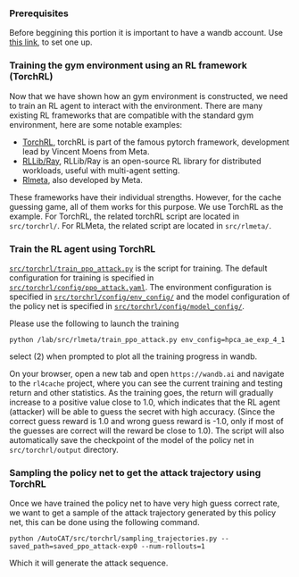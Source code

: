 ### Prerequisites

Before beggining this portion it is important to have a wandb account. Use [this link](https://docs.wandb.ai/quickstart), to set one up. 
### Training the gym environment using an RL framework (TorchRL)

Now that we have shown how an gym environment is constructed, we need to train an RL agent to interact with the environment. There are many existing RL frameworks that are compatible with the standard gym environment, here are some notable examples:

* [TorchRL](https://pytorch.org/rl/), torchRL is part of the famous pytorch framework, development lead by Vincent Moens from Meta.
* [RLLib/Ray](https://docs.ray.io/en/latest/rllib/index.html), RLLib/Ray is an open-source RL library for distributed workloads, useful with multi-agent setting. 
* [Rlmeta](https://github.com/facebookresearch/rlmeta), also developed by Meta.

These frameworks have their individual strengths. However, for the cache guessing game, all of them works for this purpose. We use TorchRL as the example. For TorchRL, the related torchRL script are located in ```src/torchrl/```. For RLMeta, the related script are located in ```src/rlmeta/```. 

### Train the RL agent using TorchRL

[```src/torchrl/train_ppo_attack.py```](https://github.com/ut-ldma/lab/blob/main/src/torchrl/train_ppo_attack.py) is the script for training. The default configuration for training is specified in [```src/torchrl/config/ppo_attack.yaml```](https://github.com/ut-ldma/lab/blob/main/src/torchrl/config/ppo_attack.yaml). The environment configuration is specified in [```src/torchrl/config/env_config/```](https://github.com/ut-ldma/lab/blob/main/src/torchrl/config/env_config) and the model configuration of the policy net is specified in 
[```src/torchrl/config/model_config/```](https://github.com/ut-ldma/lab/blob/main/src/torchrl/config/model_config).

Please use the following to launch the training

```
python /lab/src/rlmeta/train_ppo_attack.py env_config=hpca_ae_exp_4_1
```

select (2) when prompted to plot all the training progress in wandb. 

On your browser, open a new tab and open ```https://wandb.ai``` and navigate to the ```rl4cache``` project, where you can see the current training and testing return and other statistics. As the training goes, the return will gradually increase to a positive value close to 1.0, which indicates that the RL agent (attacker) will be able to guess the secret with high accuracy. (Since the correct guess reward is 1.0 and wrong guess reward is -1.0, only if most of the guesses are correct will the reward be close to 1.0). The script will also automatically save the checkpoint of the model of the policy net in ```src/torchrl/output``` directory.

### Sampling the policy net to get the attack trajectory using TorchRL

Once we have trained the policy net to have very high guess correct rate, we want to get a sample of the attack trajectory generated by this policy net, this can be done using the following command.

```
python /AutoCAT/src/torchrl/sampling_trajectories.py --saved_path=saved_ppo_attack-exp0 --num-rollouts=1
```
Which it will generate the attack sequence.








